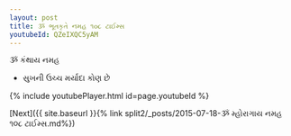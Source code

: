 ```yaml
---
layout: post
title: ૐ ભૂતકૃતે નમહ ૧૦૮ ટાઈમ્સ
youtubeId: QZeIXQC5yAM
---
```

 
 
 ૐ કંથાય નમહ  
 
 -  સુખની ઉચ્ચ મર્યાદા કોણ છે 
 
  
 
  
 
 
 
 
 
 


{% include youtubePlayer.html id=page.youtubeId %}
 
[Next]({{ site.baseurl }}{% link  split2/_posts/2015-07-18-ૐ મ્હોરાગાય નમહ ૧૦૮ ટાઈમ્સ.md%})
 
